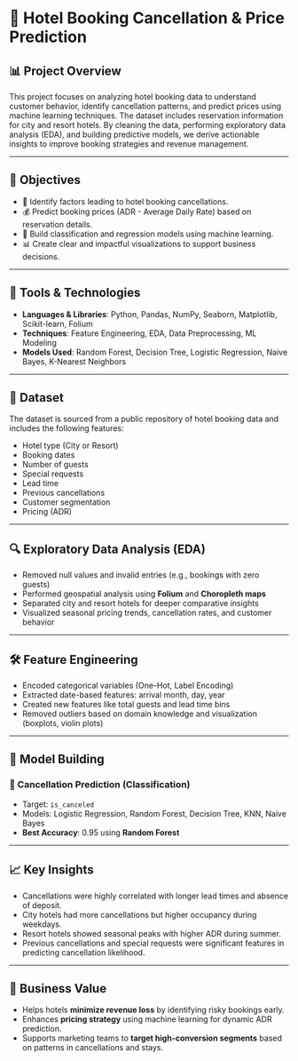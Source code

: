 # 🏨 Hotel Booking Cancellation & Price Prediction

## 📊 Project Overview

This project focuses on analyzing hotel booking data to understand customer behavior, identify cancellation patterns, and predict prices using machine learning techniques. The dataset includes reservation information for city and resort hotels. By cleaning the data, performing exploratory data analysis (EDA), and building predictive models, we derive actionable insights to improve booking strategies and revenue management.

---

## 🚀 Objectives

- 📌 Identify factors leading to hotel booking cancellations.
- 💰 Predict booking prices (ADR - Average Daily Rate) based on reservation details.
- 🧠 Build classification and regression models using machine learning.
- 📊 Create clear and impactful visualizations to support business decisions.

---

## 🧰 Tools & Technologies

- **Languages & Libraries**: Python, Pandas, NumPy, Seaborn, Matplotlib, Scikit-learn, Folium
- **Techniques**: Feature Engineering, EDA, Data Preprocessing, ML Modeling
- **Models Used**: Random Forest, Decision Tree, Logistic Regression, Naive Bayes, K-Nearest Neighbors

---

## 📁 Dataset

The dataset is sourced from a public repository of hotel booking data and includes the following features:
- Hotel type (City or Resort)
- Booking dates
- Number of guests
- Special requests
- Lead time
- Previous cancellations
- Customer segmentation
- Pricing (ADR)

---

## 🔍 Exploratory Data Analysis (EDA)

- Removed null values and invalid entries (e.g., bookings with zero guests)
- Performed geospatial analysis using **Folium** and **Choropleth maps**
- Separated city and resort hotels for deeper comparative insights
- Visualized seasonal pricing trends, cancellation rates, and customer behavior

---

## 🛠 Feature Engineering

- Encoded categorical variables (One-Hot, Label Encoding)
- Extracted date-based features: arrival month, day, year
- Created new features like total guests and lead time bins
- Removed outliers based on domain knowledge and visualization (boxplots, violin plots)

---

## 🤖 Model Building

### 🔹 Cancellation Prediction (Classification)
- Target: `is_canceled`
- Models: Logistic Regression, Random Forest, Decision Tree, KNN, Naive Bayes
- **Best Accuracy**: 0.95 using **Random Forest**
---

## 📈 Key Insights

- Cancellations were highly correlated with longer lead times and absence of deposit.
- City hotels had more cancellations but higher occupancy during weekdays.
- Resort hotels showed seasonal peaks with higher ADR during summer.
- Previous cancellations and special requests were significant features in predicting cancellation likelihood.

---

## 🧠 Business Value

- Helps hotels **minimize revenue loss** by identifying risky bookings early.
- Enhances **pricing strategy** using machine learning for dynamic ADR prediction.
- Supports marketing teams to **target high-conversion segments** based on patterns in cancellations and stays.
